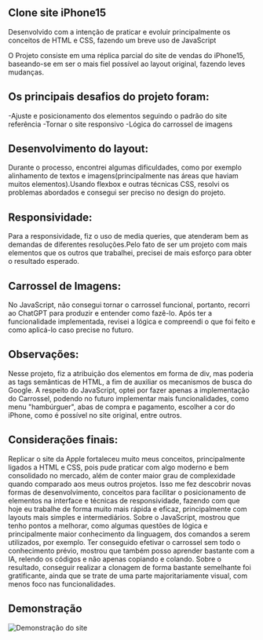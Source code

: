 ## Clone site iPhone15

Desenvolvido com a intenção de praticar e evoluir principalmente os conceitos de HTML e CSS, fazendo um breve uso de JavaScript

O Projeto consiste em uma réplica parcial do site de vendas do iPhone15, baseando-se em ser o mais fiel possível ao layout original, fazendo leves mudanças.

## Os principais desafios do projeto foram:

-Ajuste e posicionamento dos elementos seguindo o padrão do site referência
-Tornar o site responsivo
-Lógica do carrossel de imagens

## Desenvolvimento do layout:

Durante o processo, encontrei algumas dificuldades, como por exemplo alinhamento de textos e imagens(principalmente nas áreas que haviam muitos elementos).Usando flexbox e outras técnicas CSS,
resolvi os problemas abordados e consegui ser preciso no design do projeto.

## Responsividade:

Para a responsividade, fiz o uso de media queries, que atenderam bem as demandas de diferentes resoluções.Pelo fato de ser um projeto com mais elementos que os outros que trabalhei, precisei
de mais esforço para obter o resultado esperado.

## Carrossel de Imagens:

No JavaScript, não consegui tornar o carrossel funcional, portanto, recorri ao ChatGPT para produzir e entender como fazê-lo. Após ter a funcionalidade implementada, revisei
a lógica e compreendi o que foi feito e como aplicá-lo caso precise no futuro.

## Observações:

Nesse projeto, fiz a atribuição dos elementos em forma de div, mas poderia as tags semânticas de HTML, a fim de auxiliar os mecanismos de busca do Google. A respeito do JavaScript,
optei por fazer apenas a implementação do Carrossel, podendo no futuro implementar mais funcionalidades, como menu "hambúrguer", abas de compra e pagamento, escolher a cor
do iPhone, como é possível no site original, entre outros.

## Considerações finais:

Replicar o site da Apple fortaleceu muito meus conceitos, principalmente ligados a HTML e CSS, pois pude praticar com algo moderno e bem consolidado no mercado, além de conter
maior grau de complexidade quando comparado aos meus outros projetos. Isso me fez descobrir novas formas de desenvolvimento, conceitos para facilitar o posicionamento
de elementos na interface e técnicas de responsividade, fazendo com que hoje eu trabalhe de forma muito mais rápida e eficaz, principalmente com layouts mais simples e intermediários.
Sobre o JavaScript, mostrou que tenho pontos a melhorar, como algumas questões de lógica e principalmente maior conhecimento da linguagem, dos comandos a serem utilizados, por exemplo.
Ter conseguido efetivar o carrossel sem todo o conhecimento prévio, mostrou que  também posso aprender bastante com a IA, relendo os códigos e não apenas copiando e colando. Sobre o 
resultado, conseguir realizar a clonagem de forma bastante semelhante foi gratificante, ainda que se trate de uma parte majoritariamente visual, com menos foco nas funcionalidades.

## Demonstração
![Demonstração do site](assets/CloneIphone15.gif)

